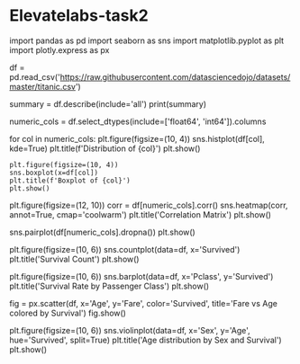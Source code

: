 # Elevatelabs-task2
import pandas as pd
import seaborn as sns
import matplotlib.pyplot as plt
import plotly.express as px

df = pd.read_csv('https://raw.githubusercontent.com/datasciencedojo/datasets/master/titanic.csv')

summary = df.describe(include='all')
print(summary)

numeric_cols = df.select_dtypes(include=['float64', 'int64']).columns

for col in numeric_cols:
    plt.figure(figsize=(10, 4))
    sns.histplot(df[col], kde=True)
    plt.title(f'Distribution of {col}')
    plt.show()

    plt.figure(figsize=(10, 4))
    sns.boxplot(x=df[col])
    plt.title(f'Boxplot of {col}')
    plt.show()

plt.figure(figsize=(12, 10))
corr = df[numeric_cols].corr()
sns.heatmap(corr, annot=True, cmap='coolwarm')
plt.title('Correlation Matrix')
plt.show()

sns.pairplot(df[numeric_cols].dropna())
plt.show()

plt.figure(figsize=(10, 6))
sns.countplot(data=df, x='Survived')
plt.title('Survival Count')
plt.show()

plt.figure(figsize=(10, 6))
sns.barplot(data=df, x='Pclass', y='Survived')
plt.title('Survival Rate by Passenger Class')
plt.show()

fig = px.scatter(df, x='Age', y='Fare', color='Survived', title='Fare vs Age colored by Survival')
fig.show()

plt.figure(figsize=(10, 6))
sns.violinplot(data=df, x='Sex', y='Age', hue='Survived', split=True)
plt.title('Age distribution by Sex and Survival')
plt.show()
